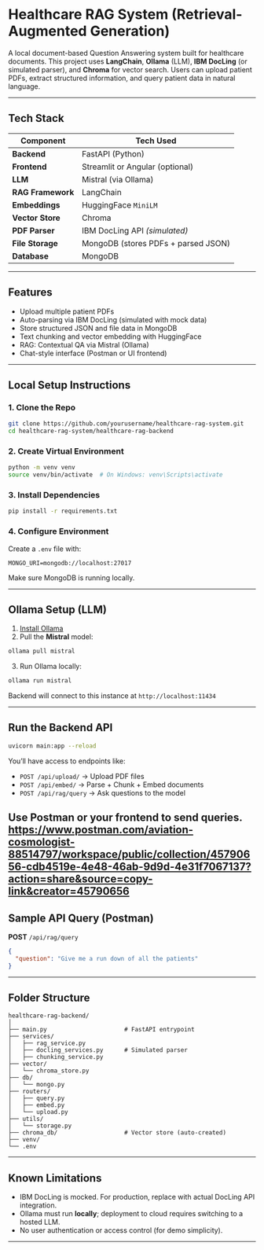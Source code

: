
# Healthcare RAG System (Retrieval-Augmented Generation)

A local document-based Question Answering system built for healthcare documents. This project uses **LangChain**, **Ollama** (LLM), **IBM DocLing** (or simulated parser), and **Chroma** for vector search. Users can upload patient PDFs, extract structured information, and query patient data in natural language.


---

## Tech Stack

| Component           | Tech Used                               |
|---------------------|------------------------------------------|
| **Backend**         | FastAPI (Python)                         |
| **Frontend**        | Streamlit or Angular (optional)          |
| **LLM**             | Mistral (via Ollama)                     |
| **RAG Framework**   | LangChain                                |
| **Embeddings**      | HuggingFace `MiniLM`                     |
| **Vector Store**    | Chroma                                   |
| **PDF Parser**      | IBM DocLing API *(simulated)*            |
| **File Storage**    | MongoDB (stores PDFs + parsed JSON)      |
| **Database**        | MongoDB                                  |

---

## Features

- Upload multiple patient PDFs  
- Auto-parsing via IBM DocLing (simulated with mock data)  
- Store structured JSON and file data in MongoDB  
- Text chunking and vector embedding with HuggingFace  
- RAG: Contextual QA via Mistral (Ollama)  
- Chat-style interface (Postman or UI frontend)

---

## Local Setup Instructions

### 1. Clone the Repo

```bash
git clone https://github.com/yourusername/healthcare-rag-system.git
cd healthcare-rag-system/healthcare-rag-backend
```

### 2. Create Virtual Environment

```bash
python -m venv venv
source venv/bin/activate  # On Windows: venv\Scripts\activate
```

### 3. Install Dependencies

```bash
pip install -r requirements.txt
```

### 4. Configure Environment

Create a `.env` file with:

```env
MONGO_URI=mongodb://localhost:27017
```

Make sure MongoDB is running locally.

---

## Ollama Setup (LLM)

1. [Install Ollama](https://ollama.com/download)
2. Pull the **Mistral** model:

```bash
ollama pull mistral
```

3. Run Ollama locally:

```bash
ollama run mistral
```

Backend will connect to this instance at `http://localhost:11434`

---

## Run the Backend API

```bash
uvicorn main:app --reload
```

You’ll have access to endpoints like:

- `POST /api/upload/` → Upload PDF files
- `POST /api/embed/` → Parse + Chunk + Embed documents
- `POST /api/rag/query` → Ask questions to the model

Use **Postman** or your frontend to send queries.
https://www.postman.com/aviation-cosmologist-88514797/workspace/public/collection/45790656-cdb4519e-4e48-46ab-9d9d-4e31f7067137?action=share&source=copy-link&creator=45790656
---

## Sample API Query (Postman)

**POST** `/api/rag/query`

```json
{
  "question": "Give me a run down of all the patients"
}
```

---

##  Folder Structure

```
healthcare-rag-backend/
│
├── main.py                      # FastAPI entrypoint
├── services/
│   ├── rag_service.py
│   ├── docling_services.py      # Simulated parser
│   ├── chunking_service.py
├── vector/
│   └── chroma_store.py
├── db/
│   └── mongo.py
├── routers/
│   ├── query.py
│   ├── embed.py
│   └── upload.py
├── utils/
│   └── storage.py
├── chroma_db/                   # Vector store (auto-created)
├── venv/
└── .env
```

---

## Known Limitations

- IBM DocLing is mocked. For production, replace with actual DocLing API integration.
- Ollama must run **locally**; deployment to cloud requires switching to a hosted LLM.
- No user authentication or access control (for demo simplicity).

---


